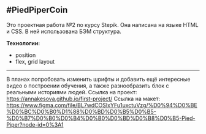 #__PiedPiperCoin__
------
Это проектная работа №2 по курсу Stepik. Она написана  на языке HTML и CSS. В ней использована БЭМ структура.

**Технологии:**
* position
* flex, grid layout

------

В планах попробовать изменить шрифты и добавить ещё интересные видео о построении обучения, а также разнообразить блок с реальными историями людей.
Ссылка на проект:
https://annakesova.github.io/first-project/
Ссылка на макет: https://www.figma.com/file/BL7wdCOSIxYFu1uxctuVzg/%D0%94%D0%BE%D0%BC%D0%B0%D1%88%D0%BD%D0%B5%D0%B5-%D0%B7%D0%B0%D0%B4%D0%B0%D0%BD%D0%B8%D0%B5-Pied-Piper?node-id=0%3A1
